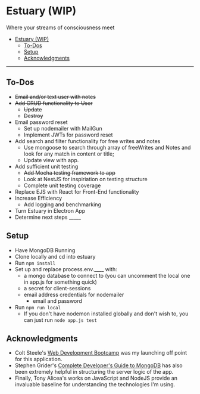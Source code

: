# Estuary (WIP)
Where your streams of consciousness meet

- [Estuary (WIP)](#estuary-wip)
  - [To-Dos](#to-dos)
  - [Setup](#setup)
  - [Acknowledgments](#acknowledgments)

---
## To-Dos
* ~~Email and/or text user with notes~~
* ~~Add CRUD functionality to User~~
  * ~~Update~~
  * ~~Destroy~~
* Email password reset
  * Set up nodemailer with MailGun
  * Implement JWTs for password reset
* Add search and filter functionality for free writes and notes
  * Use mongoose to search through array of freeWrites and Notes and look for any match in content or title;
  * Update view with app.
* Add sufficient unit testing
  * ~~Add Mocha testing framework to app~~
  * Look at NestJS for inspiriation on testing structure
  * Complete unit testing coverage
* Replace EJS with React for Front-End functionality
* Increase Efficiency
  * Add logging and benchmarking
* Turn Estuary in Electron App
* Determine next steps _____
  
## Setup

* Have MongoDB Running
* Clone locally and cd into estuary
* Run `npm install`
* Set up and replace process.env.____ with:
  * a mongo database to connect to (you can uncomment the local one in app.js for something quick)
  * a secret for client-sessions
  * email address credentials for nodemailer
    * email and password
* Run `npm run local`
  * If you don't have nodemon installed globally and don't wish to, you can just run `node app.js test`

## Acknowledgments 

* Colt Steele's [Web Development Bootcamp](https://www.udemy.com/the-web-developer-bootcamp/) was my launching off point for this application.
* Stephen Grider's [Complete Developer's Guide to MongoDB](https://www.udemy.com/the-complete-developers-guide-to-mongodb/) has also been extremely helpful in structuring the server logic of the app.
* Finally, Tony Alicea's works on JavaScript and NodeJS provide an invaluable baseline for understanding the technologies I'm using.